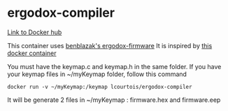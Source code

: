 # ergodox-compiler

[Link to Docker hub](https://hub.docker.com/r/lcourtois/ergodox-compiler/)

This container uses [benblazak's ergodox-firmware](https://github.com/benblazak/ergodox-firmware)
It is inspired by [this docker container](https://hub.docker.com/r/potz/ergodox-ez-compiler/)

You must have the keymap.c and keymap.h in the same folder.
If you have your keymap files in ~/myKeymap folder, follow this command

```
docker run -v ~/myKeymap:/keymap lcourtois/ergodox-compiler
```

It will be generate 2 files in ~/myKeymap : firmware.hex and firmware.eep
